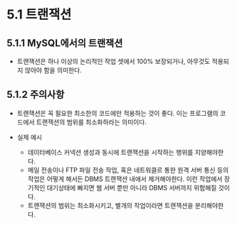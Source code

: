 # 5.1 트랜잭션

## 5.1.1 MySQL에서의 트랜잭션

- 트랜잭션은 하나 이상의 논리적인 작업 셋에서 100% 보장되거나, 아무것도 적용되지 않아야 함을 의미한다.

## 5.1.2 주의사항

- 트랜잭션은 꼭 필요한 최소한의 코드에만 적용하는 것이 좋다. 이는 프로그램의 코드에서 트랜잭션의 범위를 최소화하라는 의미이다.

- 실제 예시
    - 데이터베이스 커넥션 생성과 동시에 트랜잭션을 시작하는 행위를 지양해야한다.
    - 메일 전송이나 FTP 파일 전송 작업, 혹은 네트워클르 통한 원격 서버 통신 등의 작업은 어떻게 해서든 DBMS 트랜잭션 내에서 제거해야한다. 이런 작업에서 장기적인 대기상태에 빠지면 웹 서버 뿐만 아니라 DBMS 서버까지 위험해질 것이다.
    - 트랜잭션의 범위는 최소화시키고, 별개의 작업이라면 트랜잭션을 분리해야한다.

